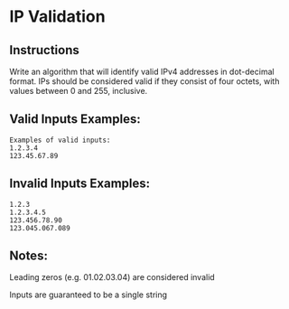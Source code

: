 # IP Validation

## Instructions

Write an algorithm that will identify valid IPv4 addresses in dot-decimal format. IPs should be considered valid if they consist of four octets, with values between 0 and 255, inclusive.

## Valid Inputs Examples:

```
Examples of valid inputs:
1.2.3.4
123.45.67.89
```

## Invalid Inputs Examples:

```
1.2.3
1.2.3.4.5
123.456.78.90
123.045.067.089
```

## Notes:

Leading zeros (e.g. 01.02.03.04) are considered invalid

Inputs are guaranteed to be a single string